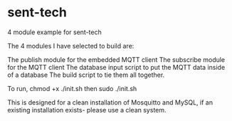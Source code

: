 # sent-tech
4 module example for sent-tech


The 4 modules I have selected to build are:

   The publish module for the embedded MQTT client
   The subscribe module for the MQTT client
   The database input script to put the MQTT data inside of a database
   The build script to tie them all together.
 
 To run, chmod +x ./init.sh
 then sudo ./init.sh 
 
 This is designed for a clean installation of Mosquitto and MySQL, if an existing installation exists- please use a clean system.
 
